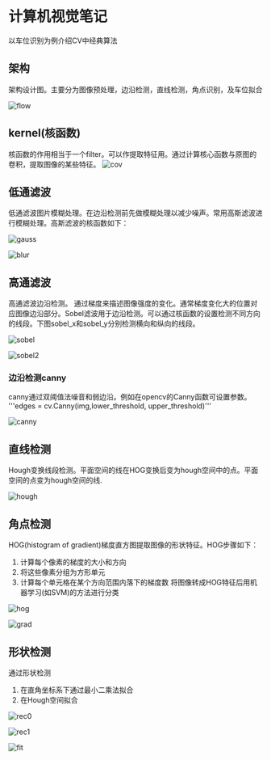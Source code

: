 # 计算机视觉笔记
以车位识别为例介绍CV中经典算法

## 架构
架构设计图。主要分为图像预处理，边沿检测，直线检测，角点识别，及车位拟合

![flow](../img/CV/flowchart.png)

## kernel(核函数)
核函数的作用相当于一个filter。可以作提取特征用。通过计算核心函数与原图的卷积，提取图像的某些特征。
![cov](../img/CV/cov.gif)

## 低通滤波
低通滤波图片模糊处理。在边沿检测前先做模糊处理以减少噪声。常用高斯滤波进行模糊处理。高斯滤波的核函数如下：

![gauss](../img/CV/gaussian.png)

![blur](../img/CV/blur.png)

## 高通滤波
高通滤波边沿检测。
通过梯度来描述图像强度的变化。通常梯度变化大的位置对应图像边沿部分。Sobel滤波用于边沿检测。可以通过核函数的设置检测不同方向的线段。下图sobel_x和sobel_y分别检测横向和纵向的线段。

![sobel](../img/CV/sobel.png)

![sobel2](../img/CV/sobel2.png)
 
### 边沿检测canny
canny通过双阈值法噪音和弱边沿。例如在opencv的Canny函数可设置参数。
'''edges = cv.Canny(img,lower_threshold, upper_threshold)'''

![canny](../img/CV/canny.png)


## 直线检测
Hough变换线段检测。平面空间的线在HOG变换后变为hough空间中的点。平面空间的点变为hough空间的线.

![hough](../img/CV/hough.png)


## 角点检测
HOG(histogram of gradient)梯度直方图提取图像的形状特征。HOG步骤如下：
1. 计算每个像素的梯度的大小和方向
2. 将这些像素分组为方形单元
3. 计算每个单元格在某个方向范围内落下的梯度数
将图像转成HOG特征后用机器学习(如SVM)的方法进行分类

![hog](../img/CV/hog.png)

![grad](../img/CV/grad2.png)

## 形状检测
通过形状检测
1. 在直角坐标系下通过最小二乘法拟合
2. 在Hough空间拟合

![rec0](../img/CV/rec0.png)

![rec1](../img/CV/rec1.png)

![fit](../img/CV/fit.png)
